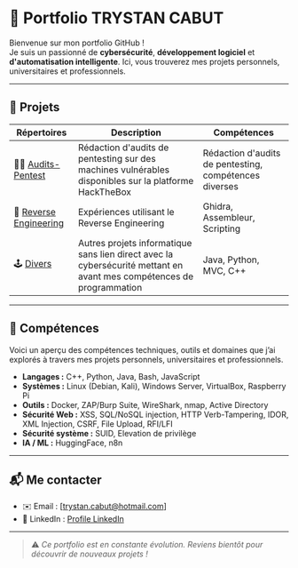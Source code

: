 # 🧠 Portfolio TRYSTAN CABUT

Bienvenue sur mon portfolio GitHub !  
Je suis un passionné de **cybersécurité**, **développement logiciel** et **d'automatisation intelligente**. Ici, vous trouverez mes projets personnels, universitaires et professionnels.

---

## 📁 Projets

| Répertoires | Description | Compétences |
|--------|-------------|-------------------|
| 🕵️‍♂️ [Audits-Pentest](https://github.com/d8qZDq6sd45/Trystan-Cabut-Portfolio/tree/eadc483d986510453fa549f5a6aa657103fc4527/Audits-Pentest) | Rédaction d'audits de pentesting sur des machines vulnérables disponibles sur la platforme HackTheBox | Rédaction d'audits de pentesting, compétences diverses |
| 🧬 [Reverse Engineering](https://github.com/d8qZDq6sd45/Trystan-Cabut-Portfolio/tree/eadc483d986510453fa549f5a6aa657103fc4527/Reverse%20Engineering) | Expériences utilisant le Reverse Engineering | Ghidra, Assembleur, Scripting |
| 🕹️ [Divers](#) | Autres projets informatique sans lien direct avec la cybersécurité mettant en avant mes compétences de programmation | Java, Python, MVC, C++ |


---

## 🧰 Compétences
Voici un aperçu des compétences techniques, outils et domaines que j’ai explorés à travers mes projets personnels, universitaires et professionnels. 

- **Langages :** C++, Python, Java, Bash, JavaScript
- **Systèmes :** Linux (Debian, Kali), Windows Server, VirtualBox, Raspberry Pi
- **Outils :** Docker, ZAP/Burp Suite, WireShark, nmap, Active Directory
- **Sécurité Web :** XSS, SQL/NoSQL injection, HTTP Verb-Tampering, IDOR, XML Injection, CSRF, File Upload, RFI/LFI
- **Sécurité système :** SUID, Elevation de privilège
- **IA / ML :** HuggingFace, n8n

---

## 📬 Me contacter

- ✉️ Email : [trystan.cabut@hotmail.com]
- 💼 LinkedIn : [Profile LinkedIn](https://www.linkedin.com/in/dzq8dxw84)

---

> ⚠️ *Ce portfolio est en constante évolution. Reviens bientôt pour découvrir de nouveaux projets !*
